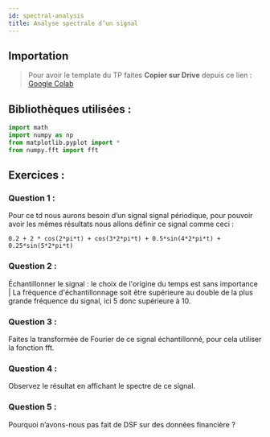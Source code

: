 ```yaml
---
id: spectral-analysis
title: Analyse spectrale d’un signal
---
```


## Importation

> Pour avoir le template du TP faites **Copier sur Drive** depuis ce lien : [Google Colab](https://colab.research.google.com/github/MarcEtienneDartus/Financial-Processing-Lab/blob/master/spectral_analysis.ipynb)

## Bibliothèques utilisées : 

```python
import math 
import numpy as np 
from matplotlib.pyplot import * 
from numpy.fft import fft  
```
## Exercices :
 
### Question 1 : 
Pour ce td nous aurons besoin d’un signal signal périodique, pour pouvoir avoir les mêmes résultats nous allons définir ce signal comme ceci : 
```
0.2 + 2 * cos(2*pi*t) + cos(3*2*pi*t) + 0.5*sin(4*2*pi*t) + 0.25*sin(5*2*pi*t)
```

### Question 2 :
Échantillonner le signal : le choix de l'origine du temps est sans importance | La fréquence d'échantillonnage soit être supérieure au double de la plus grande fréquence du signal, ici 5 donc supérieure à 10.

### Question 3 :
Faites la transformée de Fourier de ce signal échantillonné, pour cela utiliser la fonction fft.

### Question 4 :
Observez le résultat en affichant le spectre de ce signal. 

### Question 5 :
Pourquoi n’avons-nous pas fait de DSF sur des données financière ?